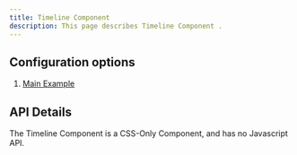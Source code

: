 ```yaml
---
title: Timeline Component 
description: This page describes Timeline Component .
---
```


## Configuration options

1. [Main Example]( ../components/timeline/example-index)

## API Details

The Timeline Component is a CSS-Only Component, and has no Javascript API.
